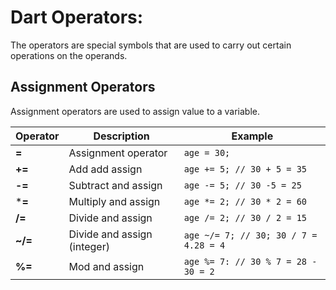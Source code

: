 # Dart Operators:

The operators are special symbols that are used to carry out certain operations on the operands.

## Assignment Operators

Assignment operators are used to assign value to a variable.

| Operator      | Description                 | Example                                   |
|---------------|-----------------------------|-------------------------------------------|
| **=**         | Assignment operator         | ```age = 30;```                           |
| **+=**        | Add add assign              | ```age += 5; // 30 + 5 = 35```            |
| **-=**        | Subtract and assign         | ```age -= 5; // 30 -5 = 25```             |
| ***=**        | Multiply and assign         | ```age *= 2; // 30 * 2 = 60```            |
| **/=**        | Divide and assign           | ```age /= 2; // 30 / 2 = 15```            |
| **~/=**       | Divide and assign (integer) | ```age ~/= 7; // 30; 30 / 7 = 4.28 = 4``` |
| **%=**        | Mod and assign              | ```age %= 7: // 30 % 7 = 28 - 30 = 2```   |